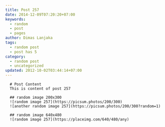 ```yaml
---
title: Post 257
date: 2014-12-09T07:20:20+07:00
keywords:
  - random
  - post
  - pages
author: Dimas Lanjaka
tags:
  - random post
  - post has 5
category:
  - random post
  - uncategorized
updated: 2012-10-02T03:44:14+07:00
---
```


      # Post Content
      This is content of post 257

      ## random image 200x300
      ![random image 257](https://picsum.photos/200/300)
      ![another random image 257](https://picsum.photos/200/300?random=1)

      ## random image 640x480
      ![random image 257](https://placeimg.com/640/480/any)
      